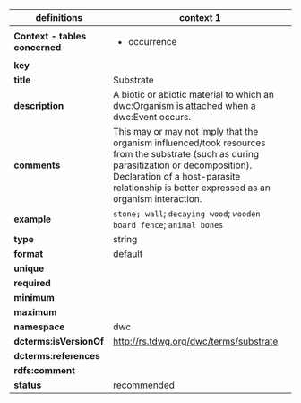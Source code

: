 

| definitions | context 1 |
|-|-|
| **Context - tables concerned** | <ul><li>occurrence</li></ul> |
| **key** |  |
| **title** | Substrate |
| **description** | A biotic or abiotic material to which an dwc:Organism is attached when a dwc:Event occurs. |
| **comments** | This may or may not imply that the organism influenced/took resources from the substrate (such as during parasitization or decomposition). Declaration of a host-parasite relationship is better expressed as an organism interaction. |
| **example** | `stone; wall`; `decaying wood`; `wooden board fence`; `animal bones` |
| **type** | string |
| **format** | default |
| **unique** |  |
| **required** |  |
| **minimum** |  |
| **maximum** |  |
| **namespace** | dwc |
| **dcterms:isVersionOf** | http://rs.tdwg.org/dwc/terms/substrate |
| **dcterms:references** |  |
| **rdfs:comment** |  |
| **status** | recommended |
